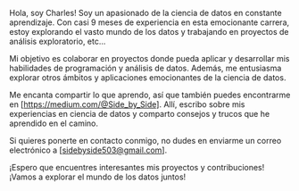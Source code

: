 Hola, soy Charles!
Soy un apasionado de la ciencia de datos en constante aprendizaje. Con casi 9 meses de experiencia en esta emocionante carrera, estoy explorando el vasto mundo de los datos y trabajando en proyectos de análisis exploratorio, etc...

Mi objetivo es colaborar en proyectos donde pueda aplicar y desarrollar mis habilidades de programación y análisis de datos. Además, me entusiasma explorar otros ámbitos y aplicaciones emocionantes de la ciencia de datos.

Me encanta compartir lo que aprendo, así que también puedes encontrarme en [https://medium.com/@Side_by_Side]. Allí, escribo sobre mis experiencias en ciencia de datos y comparto consejos y trucos que he aprendido en el camino.

Si quieres ponerte en contacto conmigo, no dudes en enviarme un correo electrónico a [sidebyside503@gmail.com].

¡Espero que encuentres interesantes mis proyectos y contribuciones! ¡Vamos a explorar el mundo de los datos juntos!

<!---
Chinaskidev/Chinaskidev is a ✨ special ✨ repository because its `README.md` (this file) appears on your GitHub profile.
You can click the Preview link to take a look at your changes.
--->
